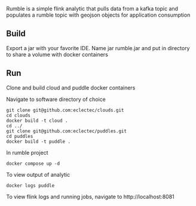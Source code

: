 Rumble is a simple flink analytic that pulls data from a kafka topic and populates a rumble topic with geojson objects for application consumption

## Build
Export a jar with your favorite IDE. Name jar rumble.jar and put in directory to share a volume with docker containers

## Run
Clone and build cloud and puddle docker containers

Navigate to software directory of choice

```
git clone git@github.com:eclectec/clouds.git
cd clouds
docker build -t cloud .
cd ../
git clone git@github.com:eclectec/puddles.git
cd puddles
docker build -t puddle .
```
In rumble project
```
docker compose up -d
```

To view output of analytic
```
docker logs puddle
```

To view flink logs and running jobs, navigate to http://localhost:8081